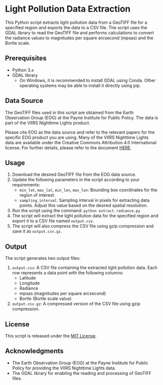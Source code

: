 # Light Pollution Data Extraction

This Python script extracts light pollution data from a GeoTIFF file for a specified region and exports the data to a CSV file. The script uses the GDAL library to read the GeoTIFF file and performs calculations to convert the radiance values to magnitudes per square arcsecond (mpsas) and the Bortle scale.

## Prerequisites

- Python 3.x
- GDAL library
  - On Windows, it is recommended to install GDAL using Conda. Other operating systems may be able to install it directly using pip.

## Data Source

The GeoTIFF files used in this script are obtained from the Earth Observation Group (EOG) at the Payne Institute for Public Policy. The data is part of the VIIRS Nighttime Lights product.

Please cite EOG as the data source and refer to the relevant papers for the specific EOG product you are using. Many of the VIIRS Nighttime Lights data are available under the Creative Commons Attribution 4.0 International license. For further details, please refer to the document [HERE](https://eogdata.mines.edu/products/vnl/).

## Usage

1. Download the desired GeoTIFF file from the EOG data source.
2. Update the following parameters in the script according to your requirements:
   - `min_lat`, `max_lat`, `min_lon`, `max_lon`: Bounding box coordinates for the region of interest.
   - `sampling_interval`: Sampling interval in pixels for extracting data points. Adjust this value based on the desired spatial resolution.
3. Run the script using the command: `python extract_radiance.py`
4. The script will extract the light pollution data for the specified region and export it to a CSV file named `output.csv`.
5. The script will also compress the CSV file using gzip compression and save it as `output.csv.gz`.

## Output

The script generates two output files:

1. `output.csv`: A CSV file containing the extracted light pollution data. Each row represents a data point with the following columns:
   - Latitude
   - Longitude
   - Radiance
   - mpsas (magnitudes per square arcsecond)
   - Bortle (Bortle scale value)
2. `output.csv.gz`: A compressed version of the CSV file using gzip compression.

## License

This script is released under the [MIT License](LICENSE).

## Acknowledgments

- The Earth Observation Group (EOG) at the Payne Institute for Public Policy for providing the VIIRS Nighttime Lights data.
- The GDAL library for enabling the reading and processing of GeoTIFF files.
